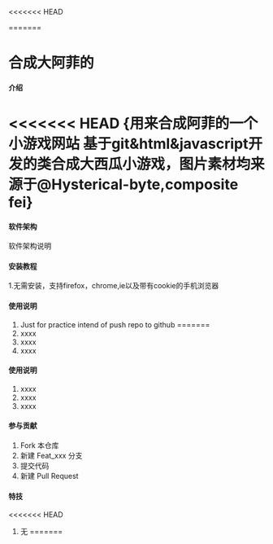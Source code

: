 <<<<<<< HEAD

=======
# 合成大阿菲的

#### 介绍
<<<<<<< HEAD
{**用来合成阿菲的一个小游戏网站**
基于git&html&javascript开发的类合成大西瓜小游戏，图片素材均来源于@Hysterical-byte,composite fei}
=======


#### 软件架构
软件架构说明


#### 安装教程


1.无需安装，支持firefox，chrome,ie以及带有cookie的手机浏览器

#### 使用说明

1.  Just for practice intend of push repo to github
=======
1.  xxxx
2.  xxxx
3.  xxxx

#### 使用说明

1.  xxxx
2.  xxxx
3.  xxxx


#### 参与贡献

1.  Fork 本仓库
2.  新建 Feat_xxx 分支
3.  提交代码
4.  新建 Pull Request


#### 特技

<<<<<<< HEAD
1.  无
=======
